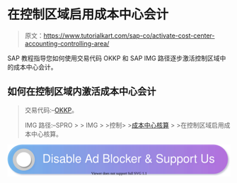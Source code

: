 # 在控制区域启用成本中心会计

> 原文：<https://www.tutorialkart.com/sap-co/activate-cost-center-accounting-controlling-area/>

SAP 教程指导您如何使用交易代码 OKKP 和 SAP IMG 路径逐步激活控制区域中的成本中心会计。

## 如何在控制区域内激活成本中心会计

> 交易代码:–[OKKP](https://www.tutorialkart.com/sap-tcode/?search=OKKP)。
> 
> IMG 路径:–SPRO > > IMG > >控制> >[成本中心核算](https://www.tutorialkart.com/sap-co/sap-cost-center-accounting-sap-co-cca/) > >在控制区域启用成本中心核算。

[![](img/925da31b32d6bc3827932f6c8afb11bb.png)](https://www.tutorialkart.com/)